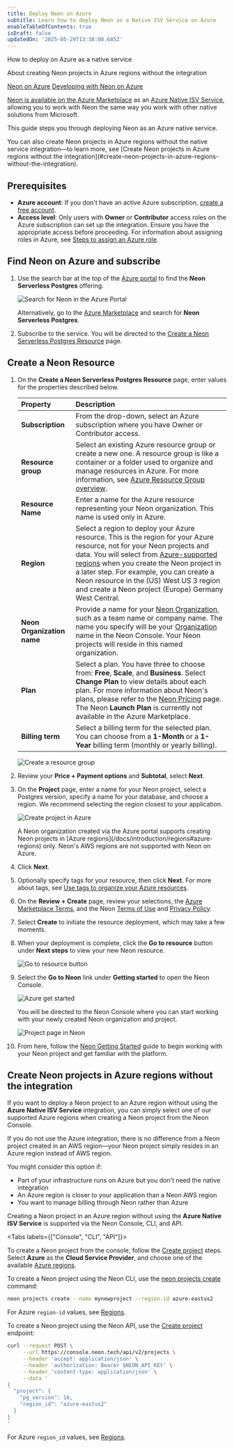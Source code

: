 ```yaml
---
title: Deploy Neon on Azure
subtitle: Learn how to deploy Neon as a Native ISV Service on Azure
enableTableOfContents: true
isDraft: false
updatedOn: '2025-05-29T13:38:08.685Z'
---
```


<InfoBlock>

<DocsList title="What you will learn:">
<p>How to deploy on Azure as a native service</p>
<p>About creating Neon projects in Azure regions without the integration</p>
</DocsList>

<DocsList title="Related resources" theme="docs">
  <a href="/docs/manage/azure">Neon on Azure</a>
  <a href="/docs/manage/azure-develop">Developing with Neon on Azure</a>
</DocsList>

</InfoBlock>

[Neon is available on the Azure Marketplace](https://azuremarketplace.microsoft.com/en-us/marketplace/apps/neon1722366567200.neon_serverless_postgres_azure_prod?tab=Overview) as an [Azure Native ISV Service](https://learn.microsoft.com/en-us/azure/partner-solutions/partners), allowing you to work with Neon the same way you work with other native solutions from Microsoft.

This guide steps you through deploying Neon as an Azure native service.

<Admonition type="note">
You can also create Neon projects in Azure regions without the native service integration—to learn more, see [Create Neon projects in Azure regions without the integration](#create-neon-projects-in-azure-regions-without-the-integration).
</Admonition>

## Prerequisites

- **Azure account**: If you don't have an active Azure subscription, [create a free account](https://azure.microsoft.com/free).
- **Access level**: Only users with **Owner** or **Contributor** access roles on the Azure subscription can set up the integration. Ensure you have the appropriate access before proceeding. For information about assigning roles in Azure, see [Steps to assign an Azure role](https://learn.microsoft.com/en-us/azure/role-based-access-control/role-assignments-steps).

## Find Neon on Azure and subscribe

1. Use the search bar at the top of the [Azure portal](https://portal.azure.com/) to find the **Neon Serverless Postgres** offering.

   ![Search for Neon in the Azure Portal](/docs/introduction/azure_search_neon.png)

   Alternatively, go to the [Azure Marketplace](https://portal.azure.com/#view/Microsoft_Azure_Marketplace/MarketplaceOffersBlade/selectedMenuItemId/home) and search for **Neon Serverless Postgres**.

2. Subscribe to the service. You will be directed to the [Create a Neon Serverless Postgres Resource](#create-a-neon-resource) page.

## Create a Neon Resource

1. On the **Create a Neon Serverless Postgres Resource** page, enter values for the properties described below.

   | Property                   | Description                                                                                                                                                                                                                                                                                                                                                                                                  |
   | :------------------------- | :----------------------------------------------------------------------------------------------------------------------------------------------------------------------------------------------------------------------------------------------------------------------------------------------------------------------------------------------------------------------------------------------------------- |
   | **Subscription**           | From the drop-down, select an Azure subscription where you have Owner or Contributor access.                                                                                                                                                                                                                                                                                                                 |
   | **Resource group**         | Select an existing Azure resource group or create a new one. A resource group is like a container or a folder used to organize and manage resources in Azure. For more information, see [Azure Resource Group overview](https://learn.microsoft.com/en-us/azure/azure-resource-manager/management/overview).                                                                                                 |
   | **Resource Name**          | Enter a name for the Azure resource representing your Neon organization. This name is used only in Azure.                                                                                                                                                                                                                                                                                                    |
   | **Region**                 | Select a region to deploy your Azure resource. This is the region for your Azure resource, not for your Neon projects and data. You will select from [Azure-supported regions](/docs/introduction/regions#azure-regions) when you create the Neon project in a later step. For example, you can create a Neon resource in the (US) West US 3 region and create a Neon project (Europe) Germany West Central. |
   | **Neon Organization name** | Provide a name for your [Neon Organization](/docs/reference/glossary#organization), such as a team name or company name. The name you specify will be your [Organization](/docs/reference/glossary#organization) name in the Neon Console. Your Neon projects will reside in this named organization.                                                                                                        |
   | **Plan**                   | Select a plan. You have three to choose from: **Free**, **Scale**, and **Business**. Select **Change Plan** to view details about each plan. For more information about Neon's plans, please refer to the [Neon Pricing](/pricing) page. The Neon **Launch Plan** is currently not available in the Azure Marketplace.                                                                                       |
   | **Billing term**           | Select a billing term for the selected plan. You can choose from a **1-Month** or a **1-Year** billing term (monthly or yearly billing).                                                                                                                                                                                                                                                                     |

   ![Create a resource group](/docs/introduction/azure_create_resource_group.png)

1. Review your **Price + Payment options** and **Subtotal**, select **Next**.
1. On the **Project** page, enter a name for your Neon project, select a Postgres version, specify a name for your database, and choose a region. We recommend selecting the region closest to your application.

   ![Create project in Azure](/docs/introduction/azure_create_project.png)

      <Admonition type="note">
        A Neon organization created via the Azure portal supports creating Neon projects in [Azure regions](/docs/introduction/regions#azure-regions) only. Neon's AWS regions are not supported with Neon on Azure.
      </Admonition>

1. Click **Next**.
1. Optionally specify tags for your resource, then click **Next**. For more about tags, see [Use tags to organize your Azure resources](https://learn.microsoft.com/en-us/azure/azure-resource-manager/management/tag-resources).
1. On the **Review + Create** page, review your selections, the [Azure Marketplace Terms](https://learn.microsoft.com/en-us/legal/marketplace/marketplace-terms), and the Neon [Terms of Use](/terms-of-service) and [Privacy Policy](/privacy-policy).
1. Select **Create** to initiate the resource deployment, which may take a few moments.
1. When your deployment is complete, click the **Go to resource** button under **Next steps** to view your new Neon resource.

   ![Go to resource button](/docs/introduction/azure_go_to_resource.png)

1. Select the **Go to Neon** link under **Getting started** to open the Neon Console.

   ![Azure get started](/docs/introduction/azure_get_started.png)

   You will be directed to the Neon Console where you can start working with your newly created Neon organization and project.

   ![Project page in Neon](/docs/introduction/azure_neon_project_page.png)

1. From here, follow the [Neon Getting Started](/docs/get-started-with-neon/signing-up) guide to begin working with your Neon project and get familiar with the platform.

## Create Neon projects in Azure regions without the integration

If you want to deploy a Neon project to an Azure region without using the **Azure Native ISV Service** integration, you can simply select one of our supported Azure regions when creating a Neon project from the Neon Console.

If you do not use the Azure integration, there is no difference from a Neon project created in an AWS region—your Neon project simply resides in an Azure region instead of AWS region.

You might consider this option if:

- Part of your infrastructure runs on Azure but you don't need the native integration
- An Azure region is closer to your application than a Neon AWS region
- You want to manage billing through Neon rather than Azure

Creating a Neon project in an Azure region without using the **Azure Native ISV Service** is supported via the Neon Console, CLI, and API.

<Tabs labels={["Console", "CLI", "API"]}>

<TabItem>

To create a Neon project from the console, follow the [Create project](/docs/manage/projects#create-a-project) steps. Select **Azure** as the **Cloud Service Provider**, and choose one of the available [Azure regions](/docs/introduction/regions).

</TabItem>

<TabItem>

To create a Neon project using the Neon CLI, use the [neon projects create](/docs/reference/cli-projects#create) command:

```bash
neon projects create --name mynewproject --region-id azure-eastus2
```

For Azure `region-id` values, see [Regions](/docs/introduction/regions).
</TabItem>

<TabItem>

To create a Neon project using the Neon API, use the [Create project](https://api-docs.neon.tech/reference/createproject) endpoint:

```bash
curl --request POST \
     --url https://console.neon.tech/api/v2/projects \
     --header 'accept: application/json' \
     --header 'authorization: Bearer $NEON_API_KEY' \
     --header 'content-type: application/json' \
     --data '
{
  "project": {
    "pg_version": 16,
    "region_id": "azure-eastus2"
  }
}
'
```

For Azure `region_id` values, see [Regions](/docs/introduction/regions).

</TabItem>

</Tabs>
